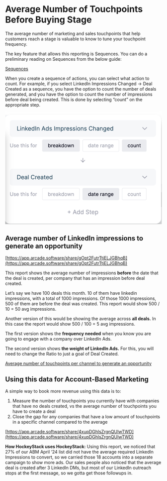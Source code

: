 # Average Number of Touchpoints Before Buying Stage

The average number of marketing and sales touchpoints that help customers reach a stage is valuable to know to tune your touchpoint frequency.

The key feature that allows this reporting is Sequences. You can do a preliminary reading on Sequences from the below guide: 

[Sequences](../101-How-HockeyStack-Works/Sequences.md)

When you create a sequence of actions, you can select what action to count. For example, if you select LinkedIn Impressions Changed → Deal Created as a sequence, you have the option to count the number of deals generated, and you have the option to count the number of impressions before deal being created. This is done by selecting “count” on the appropriate step.

![Screenshot 2024-04-30 at 15.38.39.png](Average-Number-of-Touchpoints-Before-Buying-Stage/Screenshot_2024-04-30_at_15.38.39.png)

## Average number of LinkedIn impressions to generate an opportunity

[https://app.arcade.software/share/gOpt2FutrTtjELJGBhqB](https://app.arcade.software/share/gOpt2FutrTtjELJGBhqB)

This report shows the average number of impressions **before** the date that the deal is created, per company that has an impression before deal created.

Let’s say we have 100 deals this month. 10 of them have linkedin impressions, with a total of 1000 impressions. Of those 1000 impressions, 500 of them are before the deal was created. This report would show 500 / 10 = 50 avg impressions.

Another version of this would be showing the average across **all deals.** In this case the report would show 500 / 100 = 5 avg impressions.

The first version shows the **frequency needed** when you know you are going to engage with a company over LinkedIn Ads.

The second version shows **the weight of LinkedIn Ads.** For this, you will need to change the Ratio to just a goal of Deal Created.

[Average number of touchpoints per channel to generate an opportunity](Average-Number-of-Touchpoints-Before-Buying-Stage/Average-number-of-touchpoints-per-channel-to-gener.md)

## Using this data for Account-Based Marketing

A simple way to book more revenue using this data is to:

1. Measure the number of touchpoints you currently have with companies that have no deals created, vs the average number of touchpoints you have to create a deal
2. Close the gap for any companies that have a low amount of touchpoints in a specific channel compared to the average

[https://app.arcade.software/share/4xupDGhlsZrgnQUIwTWD](https://app.arcade.software/share/4xupDGhlsZrgnQUIwTWD)

**How HockeyStack uses HockeyStack:** Using this report, we noticed that 27% of our ABM April ‘24 list did not have the average required LinkedIn Impressions to convert, so we carried those 18 accounts into a separate campaign to show more ads. Our sales people also noticed that the average deal is created after 3 LinkedIn DMs, but most of our LinkedIn outreach stops at the first message, so we gotta get those followups in.